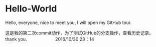 # Hello-World
Hello, everyone, nice to meet you, I will open my GitHub tour.


这是我的第二次commit动作，为了测试GitHub的分支操作，查看历史记录。
thank you.                        2016/10/30 23：14
